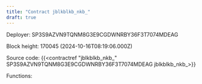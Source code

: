 ```yaml
---
title: "Contract jblkblkb_nkb_"
draft: true
---
```

Deployer: SP3S9AZVN9TQNM8G3E9CGDWNRBY36F3T7074MDEAG


 



Block height: 170045 (2024-10-16T08:19:06.000Z)

Source code: {{<contractref "jblkblkb_nkb_" SP3S9AZVN9TQNM8G3E9CGDWNRBY36F3T7074MDEAG jblkblkb_nkb_>}}

Functions:


